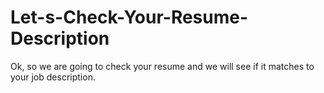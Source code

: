 # Let-s-Check-Your-Resume-Description
Ok, so we are going to check your resume and we will see if it matches to your job description.
